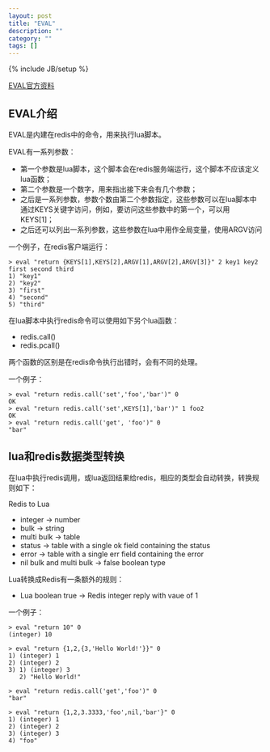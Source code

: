```yaml
---
layout: post
title: "EVAL"
description: ""
category: ""
tags: []
---
```

{% include JB/setup %}

[EVAL官方资料](http://redis.io/commands/EVAL)

## EVAL介绍

EVAL是内建在redis中的命令，用来执行lua脚本。

EVAL有一系列参数：

* 第一个参数是lua脚本，这个脚本会在redis服务端运行，这个脚本不应该定义lua函数；
* 第二个参数是一个数字，用来指出接下来会有几个参数；
* 之后是一系列参数，参数个数由第二个参数指定，这些参数可以在lua脚本中通过KEYS关键字访问，例如，要访问这些参数中的第一个，可以用KEYS[1]；
* 之后还可以列出一系列参数，这些参数在lua中用作全局变量，使用ARGV访问

一个例子，在redis客户端运行：

	> eval "return {KEYS[1],KEYS[2],ARGV[1],ARGV[2],ARGV[3]}" 2 key1 key2 first second third
	1) "key1"
	2) "key2"
	3) "first"
	4) "second"
	5) "third"

在lua脚本中执行redis命令可以使用如下另个lua函数：

* redis.call()
* redis.pcall()

两个函数的区别是在redis命令执行出错时，会有不同的处理。

一个例子：

	> eval "return redis.call('set','foo','bar')" 0
	OK
	> eval "return redis.call('set',KEYS[1],'bar')" 1 foo2
	OK
	> eval "return redis.call('get', 'foo')" 0
	"bar"

<!--more-->

## lua和redis数据类型转换

在lua中执行redis调用，或lua返回结果给redis，相应的类型会自动转换，转换规则如下：

Redis to Lua

* integer -> number
* bulk -> string
* multi bulk -> table
* status -> table with a single ok field containing the status
* error -> table with a single err field containing the error
* nil bulk and multi bulk -> false boolean type

Lua转换成Redis有一条额外的规则：

* Lua boolean true -> Redis integer reply with vaue of 1

一个例子：

	> eval "return 10" 0
	(integer) 10

	> eval "return {1,2,{3,'Hello World!'}}" 0
	1) (integer) 1
	2) (integer) 2
	3) 1) (integer) 3
	   2) "Hello World!"

	> eval "return redis.call('get','foo')" 0
	"bar"

	> eval "return {1,2,3.3333,'foo',nil,'bar'}" 0
	1) (integer) 1
	2) (integer) 2
	3) (integer) 3
	4) "foo"
